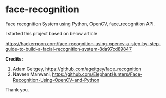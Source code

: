 # face-recognition
Face recognition System using Python, OpenCV, face_recognition API. 

I started this project based on below article

https://hackernoon.com/face-recognition-using-opencv-a-step-by-step-guide-to-build-a-facial-recognition-system-8da97cd89847

<b>Credits: </b>
1) Adam Geitgey, https://github.com/ageitgey/face_recognition
2) Naveen Manwani, https://github.com/ElephantHunters/Face-Recognition-Using-OpenCV-and-Python

Thank you.

